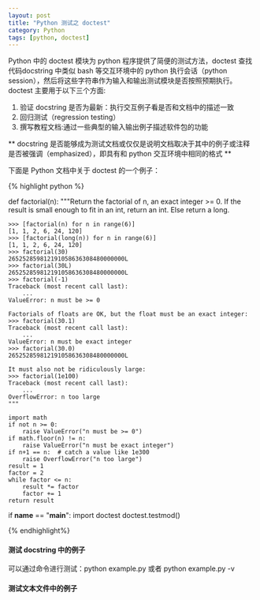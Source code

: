 ```yaml
---
layout: post
title: "Python 测试之 doctest"
category: Python
tags: [python, doctest]
---
```


Python 中的 doctest 模块为 python 程序提供了简便的测试方法，doctest 查找代码docstring 中类似 bash 等交互环境中的 python 执行会话（python session），然后将这些字符串作为输入和输出测试模块是否按照预期执行。doctest 主要用于以下三个方面:

1. 验证 docstring 是否为最新：执行交互例子看是否和文档中的描述一致
2. 回归测试（regression testing）
3. 撰写教程文档:通过一些典型的输入输出例子描述软件包的功能

** docstring 是否能够成为测试文档或仅仅是说明文档取决于其中的例子或注释是否被强调（emphasized），即具有和 python 交互环境中相同的格式 **

下面是 Python 文档中关于 doctest 的一个例子：

{% highlight python %}

def factorial(n):
    """Return the factorial of n, an exact integer >= 0.
    If the result is small enough to fit in an int, return an int.
    Else return a long.

    >>> [factorial(n) for n in range(6)]
    [1, 1, 2, 6, 24, 120]
    >>> [factorial(long(n)) for n in range(6)]
    [1, 1, 2, 6, 24, 120]
    >>> factorial(30)
    265252859812191058636308480000000L
    >>> factorial(30L)
    265252859812191058636308480000000L
    >>> factorial(-1)
    Traceback (most recent call last):
        ...
    ValueError: n must be >= 0

    Factorials of floats are OK, but the float must be an exact integer:
    >>> factorial(30.1)
    Traceback (most recent call last):
        ...
    ValueError: n must be exact integer
    >>> factorial(30.0)
    265252859812191058636308480000000L

    It must also not be ridiculously large:
    >>> factorial(1e100)
    Traceback (most recent call last):
        ...
    OverflowError: n too large
    """

    import math
    if not n >= 0:
        raise ValueError("n must be >= 0")
    if math.floor(n) != n:
        raise ValueError("n must be exact integer")
    if n+1 == n:  # catch a value like 1e300
        raise OverflowError("n too large")
    result = 1
    factor = 2
    while factor <= n:
        result *= factor
        factor += 1
    return result


if __name__ == "__main__":
    import doctest
    doctest.testmod()

{% endhighlight%}

#### 测试 docstring 中的例子
可以通过命令进行测试：python example.py 或者 python example.py -v  


#### 测试文本文件中的例子
